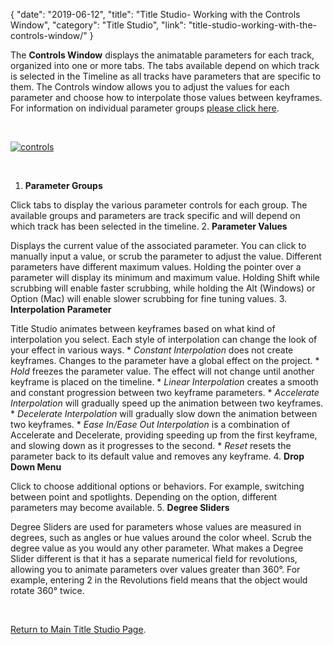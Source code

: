 {
"date": "2019-06-12",
"title": "Title Studio- Working with the Controls Window",
"category": "Title Studio",
"link": "title-studio-working-with-the-controls-window/"
}

 The **Controls Window** displays the animatable parameters for each track, organized into one or more tabs. The tabs available depend on which track is selected in the Timeline as all tracks have parameters that are specific to them. The Controls window allows you to adjust the values for each parameter and choose how to interpolate those values between keyframes. For information on individual parameter groups [please click here](/documentation/continuum/title-studio-scene-container).


 


[![controls](https://borisfx-com-res.cloudinary.com/image/upload//documentation/continuum/uploads/2016/03/controls.png)](https://borisfx-com-res.cloudinary.com/image/upload//documentation/continuum/uploads/2016/03/controls.png)


 


1. **Parameter Groups**  

Click tabs to display the various parameter controls for each group. The available groups and parameters are track specific and will depend on which track has been selected in the timeline.
2. **Parameter Values**  

Displays the current value of the associated parameter. You can click to manually input a value, or scrub the parameter to adjust the value. Different parameters have different maximum values. Holding the pointer over a parameter will display its minimum and maximum value. Holding Shift while scrubbing will enable faster scrubbing, while holding the Alt (Windows) or Option (Mac) will enable slower scrubbing for fine tuning values.
3. **Interpolation Parameter**  

Title Studio animates between keyframes based on what kind of interpolation you select. Each style of interpolation can change the look of your effect in various ways.
	* *Constant Interpolation* does not create keyframes. Changes to the parameter have a global effect on the project.
	* *Hold* freezes the parameter value. The effect will not change until another keyframe is placed on the timeline.
	* *Linear Interpolation* creates a smooth and constant progression between two keyframe parameters.
	* *Accelerate Interpolation* will gradually speed up the animation between two keyframes.
	* *Decelerate Interpolation* will gradually slow down the animation between two keyframes.
	* *Ease In/Ease Out Interpolation* is a combination of Accelerate and Decelerate, providing speeding up from the first keyframe, and slowing down as it progresses to the second.
	* *Reset* resets the parameter back to its default value and removes any keyframe.
4. **Drop Down Menu**  

Click to choose additional options or behaviors. For example, switching between point and spotlights. Depending on the option, different parameters may become available.
5. **Degree Sliders**  

Degree Sliders are used for parameters whose values are measured in degrees, such as angles or hue values around the color wheel. Scrub the degree value as you would any other parameter. What makes a Degree Slider different is that it has a separate numerical field for revolutions, allowing you to animate parameters over values greater than 360°. For example, entering 2 in the Revolutions field means that the object would rotate 360° twice.


 


[Return to Main Title Studio Page](/documentation/continuum/bcc-title-studio).


